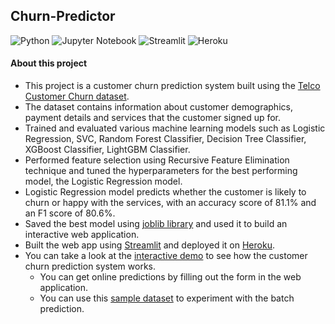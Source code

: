 ## Churn-Predictor
![Python](https://img.shields.io/badge/Python-FFD43B?style=for-the-badge&logo=python&logoColor=blue)
![Jupyter Notebook](https://img.shields.io/badge/jupyter-%23FA0F00.svg?style=for-the-badge&logo=jupyter&logoColor=white)
![Streamlit](https://img.shields.io/badge/Streamlit-FF4B4B?style=for-the-badge&logo=Streamlit&logoColor=white)
![Heroku](https://img.shields.io/badge/heroku-%23430098.svg?style=for-the-badge&logo=heroku&logoColor=white)

#### About this project
- This project is a customer churn prediction system built using the [Telco Customer Churn dataset](https://www.kaggle.com/datasets/blastchar/telco-customer-churn).
- The dataset contains information about customer demographics, payment details and services that the customer signed up for.
- Trained and evaluated various machine learning models such as Logistic Regression, SVC, Random Forest Classifier, Decision Tree Classifier, XGBoost Classifier, LightGBM Classifier. 
- Performed feature selection using Recursive Feature Elimination technique and tuned the hyperparameters for the best performing model, the Logistic Regression model.
- Logistic Regression model predicts whether the customer is likely to churn or happy with the services, with an accuracy score of 81.1% and an F1 score of 80.6%.
- Saved the best model using [joblib library](https://joblib.readthedocs.io/en/latest/) and used it to build an interactive web application.
- Built the web app using [Streamlit](https://streamlit.io) and deployed it on [Heroku](https://www.heroku.com).
- You can take a look at the [interactive demo](https://churn-predictorx.herokuapp.com) to see how the customer churn prediction system works.
  - You can get online predictions by filling out the form in the web application.
  - You can use this [sample dataset](https://github.com/BatuhanYilmaz26/Churn-Predictor/blob/master/data/batch_churn.csv) to experiment with the batch prediction.

